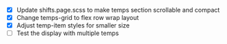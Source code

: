 - [x] Update shifts.page.scss to make temps section scrollable and compact
- [x] Change temps-grid to flex row wrap layout
- [x] Adjust temp-item styles for smaller size
- [ ] Test the display with multiple temps
